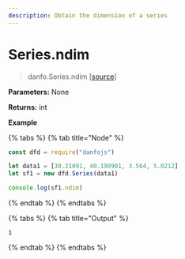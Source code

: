 ```yaml
---
description: Obtain the dimension of a series
---
```


# Series.ndim

> danfo.Series.ndim  \[[source](https://github.com/opensource9ja/danfojs/blob/master/danfojs/src/core/generic.js#L209)\]

**Parameters:** None

**Returns:** int

**Example**

{% tabs %}
{% tab title="Node" %}
```javascript
const dfd = require("danfojs")

let data1 = [30.21091, 40.190901, 3.564, 5.0212]
let sf1 = new dfd.Series(data1)

console.log(sf1.ndim)
```
{% endtab %}
{% endtabs %}

{% tabs %}
{% tab title="Output" %}
```text
1
```
{% endtab %}
{% endtabs %}


